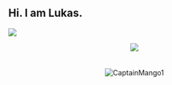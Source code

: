 ## Hi. I am Lukas.

![](https://komarev.com/ghpvc/?username=your-github-username)

<div align="center">
  
  <a href="https://discord.com/users/604793540395925536"><img src="https://lanyard.cnrad.dev/api/604793540395925536" /></a>
  <br>
  <br>
  <br>
  <img src="https://github-profile-trophy.vercel.app/?username=CaptainMango1&theme=gruvbox&row=3&column=2" alt="CaptainMango1" />
  </div>
